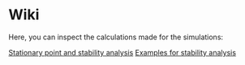# Wiki

Here, you can inspect the calculations made for the simulations:

[Stationary point and stability analysis](pictures/photo_2019-06-16_19-02-32.jpg)
[Examples for stability analysis](hi)